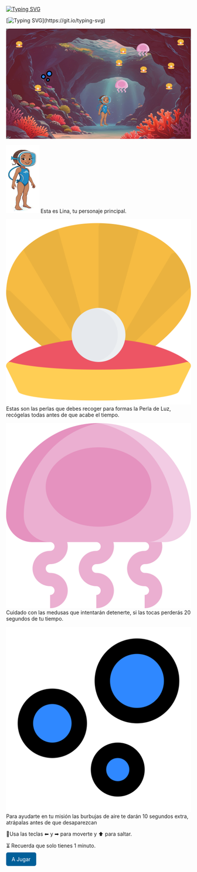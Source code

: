 [![Typing SVG](https://readme-typing-svg.herokuapp.com?font=Times+New+Roman&weight=200&size=50&letterSpacing=big&duration=4000&pause=300&color=221DF7&background=1EFAFF&center=true&multiline=true&repeat=false&width=700&height=100&lines=Aventura+marina)](https://git.io/typing-svg)

[![Typing SVG](https://readme-typing-svg.herokuapp.com?font=Times+New+Roman&weight=200&size=25&duration=4000&pause=300&color=221DF7&background=1EFAFF&multiline=true&repeat=false&width=700&height=300&lines=Lina+es+una+ni%C3%B1a+curiosa+que+est%C3%A1+de+vacaciones+en+una+isla+tropical.+;Un+d%C3%ADa%2C+mientras+nadaba+cerca+de+la+playa%2C+;encontr%C3%B3+la+entrada+a+una+cueva+submarina+oculta.;+La+leyenda+local+dice+que+dentro+se+encuentra+la+Perla+de+Luz%2C+;un+artefacto+m%C3%A1gico+que+protege+el+equilibrio+del+oc%C3%A9ano.+;%F0%9F%A7%AD+Explora+la+cueva+y+recoge+todas+los+perlas+hasta+formar+la+;Perla+de+Luz.;+Solo+tienes+1+minuto+para+completar+la+tarea.)](https://git.io/typing-svg)

![Imagen del juego](img/juegoPrincipal.png)

![Imagen del juego](img/lina.png) Esta es Lina, tu personaje principal.

![Imagen del juego](img/pearl.svg) Estas son las perlas que debes recoger para formas la Perla de Luz, recógelas todas antes de que acabe el tiempo.

![Imagen del juego](img/jellyfish.svg) Cuidado con las medusas que intentarán detenerte, si las tocas perderás 20 segundos de tu tiempo.

![Imagen del juego](img/bubble.svg) Para ayudarte en tu misión las burbujas de aire te darán 10 segundos extra, atrápalas antes de que desaparezcan

🔴Usa las teclas ⬅ y ➡ para moverte y ⬆ para saltar.

⏳ Recuerda que solo tienes 1 minuto.

<a href="https://aymee10.github.io/Aventura-marina/" style="background-color:#005F99;color:white;padding:10px 15px;text-decoration:none;border-radius:5px;">A Jugar</a>


